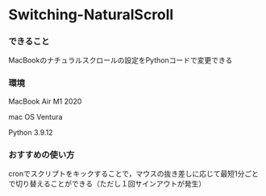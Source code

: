 # Switching-NaturalScroll

### できること
MacBookのナチュラルスクロールの設定をPythonコードで変更できる


### 環境

MacBook Air M1 2020 

mac OS Ventura

Python 3.9.12

### おすすめの使い方
cronでスクリプトをキックすることで，マウスの抜き差しに応じて最短1分ごとで切り替えることができる（ただし１回サインアウトが発生）

